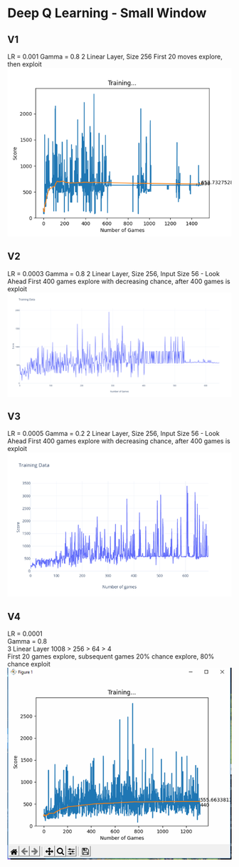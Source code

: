 
# Deep Q Learning - Small Window

## V1
LR = 0.001
Gamma = 0.8
2 Linear Layer, Size 256
First 20 moves explore, then exploit
![V1](./V1.png)


## V2
LR = 0.0003
Gamma = 0.8
2 Linear Layer, Size 256, Input Size 56 - Look Ahead
First 400 games explore with decreasing chance, after 400 games is exploit
![V2](./V2.png)

## V3
LR = 0.0005
Gamma = 0.2
2 Linear Layer, Size 256, Input Size 56 - Look Ahead
First 400 games explore with decreasing chance, after 400 games is exploit
![V3](./V3.png)

## V4

LR = 0.0001  
Gamma = 0.8  
3 Linear Layer 1008 > 256 > 64 > 4  
First 20 games explore, subsequent games 20% chance explore, 80% chance exploit
![V4](./V4.PNG)